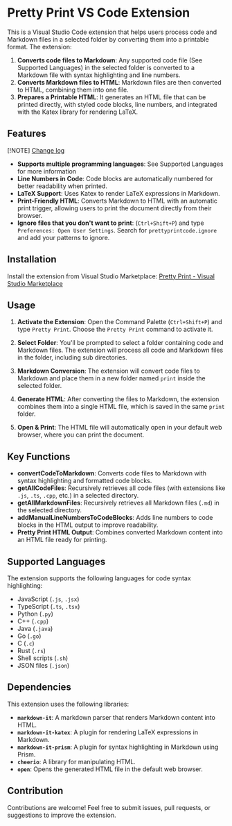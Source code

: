 # Pretty Print VS Code Extension

This is a Visual Studio Code extension that helps users process code and Markdown files in a selected folder by converting them into a printable format. The extension:

1. **Converts code files to Markdown**: Any supported code file (See Supported Languages) in the selected folder is converted to a Markdown file with syntax highlighting and line numbers.
2. **Converts Markdown files to HTML**: Markdown files are then converted to HTML, combining them into one file.
3. **Prepares a Printable HTML**: It generates an HTML file that can be printed directly, with styled code blocks, line numbers, and integrated with the Katex library for rendering LaTeX.

## Features

[!NOTE]
[Change log](CHANGELOG.md)

- **Supports multiple programming languages**: See Supported Languages for more information
- **Line Numbers in Code**: Code blocks are automatically numbered for better readability when printed.
- **LaTeX Support**: Uses Katex to render LaTeX expressions in Markdown.
- **Print-Friendly HTML**: Converts Markdown to HTML with an automatic print trigger, allowing users to print the document directly from their browser.
- **Ignore files that you don't want to print**: (`Ctrl+Shift+P`) and type `Preferences: Open User Settings`. Search for `prettyprintcode.ignore` and add your patterns to ignore.

## Installation

Install the extension from Visual Studio Marketplace: [Pretty Print - Visual Studio Marketplace](https://marketplace.visualstudio.com/items?itemName=ViktorLinden.prettyprintcode)

## Usage

1. **Activate the Extension**: Open the Command Palette (`Ctrl+Shift+P`) and type `Pretty Print`. Choose the `Pretty Print` command to activate it.
2. **Select Folder**: You'll be prompted to select a folder containing code and Markdown files. The extension will process all code and Markdown files in the folder, including sub directories.

3. **Markdown Conversion**: The extension will convert code files to Markdown and place them in a new folder named `print` inside the selected folder.

4. **Generate HTML**: After converting the files to Markdown, the extension combines them into a single HTML file, which is saved in the same `print` folder.

5. **Open & Print**: The HTML file will automatically open in your default web browser, where you can print the document.

## Key Functions

- **convertCodeToMarkdown**: Converts code files to Markdown with syntax highlighting and formatted code blocks.
- **getAllCodeFiles**: Recursively retrieves all code files (with extensions like `.js`, `.ts`, `.cpp`, etc.) in a selected directory.
- **getAllMarkdownFiles**: Recursively retrieves all Markdown files (`.md`) in the selected directory.
- **addManualLineNumbersToCodeBlocks**: Adds line numbers to code blocks in the HTML output to improve readability.
- **Pretty Print HTML Output**: Combines converted Markdown content into an HTML file ready for printing.

## Supported Languages

The extension supports the following languages for code syntax highlighting:

- JavaScript (`.js`, `.jsx`)
- TypeScript (`.ts`, `.tsx`)
- Python (`.py`)
- C++ (`.cpp`)
- Java (`.java`)
- Go (`.go`)
- C (`.c`)
- Rust (`.rs`)
- Shell scripts (`.sh`)
- JSON files (`.json`)

## Dependencies

This extension uses the following libraries:

- **`markdown-it`**: A markdown parser that renders Markdown content into HTML.
- **`markdown-it-katex`**: A plugin for rendering LaTeX expressions in Markdown.
- **`markdown-it-prism`**: A plugin for syntax highlighting in Markdown using Prism.
- **`cheerio`**: A library for manipulating HTML.
- **`open`**: Opens the generated HTML file in the default web browser.

## Contribution

Contributions are welcome! Feel free to submit issues, pull requests, or suggestions to improve the extension.
